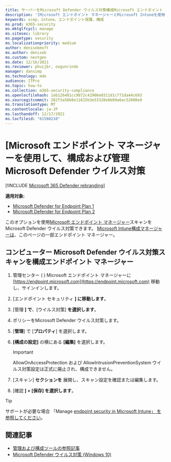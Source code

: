 ```yaml
---
title: サーバーをMicrosoft Defender ウイルス対策構成Microsoft エンドポイント マネージャー
description: '[Microsoft エンドポイント マネージャーとMicrosoft Intuneを使用して、Microsoft Defender ウイルス対策とEndpoint Protection'
keywords: scep、intune、エンドポイント保護、構成
ms.prod: m365-security
ms.mktglfcycl: manage
ms.sitesec: library
ms.pagetype: security
ms.localizationpriority: medium
author: denisebmsft
ms.author: deniseb
ms.custom: nextgen
ms.date: 12/16/2021
ms.reviewer: phuijbr, oogunrinde
manager: dansimp
ms.technology: mde
audience: ITPro
ms.topic: how-to
ms.collection: m365-security-compliance
ms.openlocfilehash: 1eb126481cc9872c42906e0311d1c771da44c693
ms.sourcegitcommit: 282f3a58b8e11615b3e53328e6b89a6ac52008e9
ms.translationtype: MT
ms.contentlocale: ja-JP
ms.lasthandoff: 12/17/2021
ms.locfileid: "61560210"
---
```

# <a name="use-microsoft-endpoint-manager-to-configure-and-manage-microsoft-defender-antivirus"></a>[Microsoft エンドポイント マネージャーを使用して、構成および管理Microsoft Defender ウイルス対策

[!INCLUDE [Microsoft 365 Defender rebranding](../../includes/microsoft-defender.md)]


**適用対象:**

- [Microsoft Defender for Endpoint Plan 1](https://go.microsoft.com/fwlink/?linkid=2154037)
- [Microsoft Defender for Endpoint Plan 2](https://go.microsoft.com/fwlink/?linkid=2154037)

このオプションを使用[Microsoft エンドポイント マネージャー](/mem/endpoint-manager-overview)スキャンをMicrosoft Defender ウイルス対策できます。 [Microsoft Intune](/mem/intune/fundamentals/what-is-intune)[構成マネージャーは](/mem/configmgr/core/understand/introduction)、このページの一部エンドポイント マネージャー。

## <a name="configure-microsoft-defender-antivirus-scans-in-endpoint-manager"></a>コンピューター Microsoft Defender ウイルス対策スキャンを構成エンドポイント マネージャー

1. 管理センター ( ) Microsoft エンドポイント マネージャーに [https://endpoint.microsoft.com](https://endpoint.microsoft.com) 移動し、サインインします。

2. [エンドポイント セキュリティ **] に移動します**。

3. [管理 **] で**、[ウイルス対策] **を選択します**。

4. ポリシーをMicrosoft Defender ウイルス対策します。

5. [**管理**] で [**プロパティ**] を選択します。

6. **[構成の設定]** の横にある **[編集]** を選択します。

   > [!IMPORTANT]
   > AllowOnAccessProtection および AllowIntrusionPreventionSystem ウイルス対策設定は正式に廃止され、構成できません。 

7. [スキャン] **セクションを** 展開し、スキャン設定を確認または編集します。

8. [確認 **] + [保存] を選択します**。

> [!TIP]
> サポートが必要な場合 「Manage [endpoint security in Microsoft Intune」 を参照してください](/mem/intune/protect/endpoint-security)。

## <a name="related-articles"></a>関連記事

- [管理および構成ツールの参照記事](configuration-management-reference-microsoft-defender-antivirus.md)
- [Microsoft Defender ウイルス対策 (Windows 10)](microsoft-defender-antivirus-in-windows-10.md)
